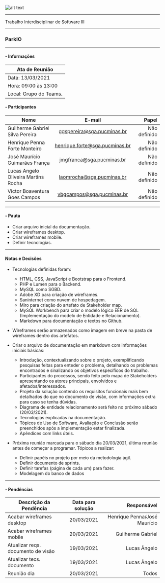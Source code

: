 ![alt text](https://i.imgur.com/4B1IxdA.png "Logo Puc")

***

Trabalho Interdisciplinar de Software III

------
### ParkIO

___


####  - Informações
| Ata de Reunião          |
| -------------           |
| Data: 13/03/2021        |
| Hora: 09:00 às 13:00    |
| Local: Grupo do Teams.  |

#### - Participantes
| Nome                                 | E-mail                          | Papel            |
| -------------                        | :-------------:                 | -----:           |
| Guilherme Gabriel Silva Pereira      | ggspereira@sga.pucminas.br      | Não definido     |
| Henrique Penna Forte Monteiro        | henrique.forte@sga.pucminas.br  | Não definido     |
| José Maurício Guimarães França       | jmgfranca@sga.pucminas.br       | Não definido     |
| Lucas Angelo Oliveira Martins Rocha  | laomrocha@sga.pucminas.br       | Não definido     |
| Victor Boaventura Goes Campos        | vbgcampos@sga.pucminas.br       | Não definido     |
___

#### - Pauta

- Criar arquivo inicial da documentação.
- Criar wireframes desktop.
- Criar wireframes mobile.
- Definir tecnologias.

___

#### Notas e Decisões

- Tecnologias definidas foram: 
    - HTML, CSS, JavaScript e Bootstrap para o Frontend.
    - PHP e Lumen para o Backend.
    - MySQL como SGBD.
    - Adobe XD para criação de wireframes.
    - Saninternet como nuvem de hospedagem.
    - Miro para criação do artefato de Stakeholder map.
    - MySQL Workbench para criar o modelo lógico EER de SQL (Implementação do modelo de Entidade e Relacionamento).
    - Markdown para documentação e textos no Github.

- Wireframes serão armazenados como imagem em breve na pasta de wireframes dentro dos artefatos.

- Criar o arquivo de documentação em markdown com informações iniciais básicas:
    - Introdução, contextualizando sobre o projeto, exemplificando pesquisas feitas para enteder o problema, detalhando os problemas encontrados e sinalizando os objetivos específicos do trabalho.
    - Participantes do processos, sendo feito pelo mapa de Stakeholders apresentando os atores principais, envolvidos e afetados/interessados.
    - Projeto da solução contendo os requisitos funcionais mais bem detalhados do que no documento de visão, com informações extra para caso se tenha dúvidas.
    - Diagrama de entidade relacionamento será feito no próximo sábado (20/03/2021).
    - Tecnologias explicadas na documentação.
    - Tópicos de Uso de Software, Avaliação e Conclusão serão preenchidos após a implementação estar finalizada.
    - Apêndices com links úteis.

- Próxima reunião marcada para o sábado dia 20/03/2021, última reunião antes de começar a programar. Tópicos a realizar:
    - Definir papéis no projeto por meio da metodologia ágil.
    - Definir documento de sprints.
    - Definir tarefas (página de cada um) para fazer.
    - Modelagem do banco de dados

___

#### - Pendências

| Descrição da Pendência               | Data para solução               | Responsável                       |
| -------------                        | :-------------:                 | -----:                            |
| Acabar wireframes desktop            | 20/03/2021                      | Henrique Penna/José Maurício      |
| Acabar wireframes mobile             | 20/03/2021                      | Guilherme Gabriel                 |
| Atualizar reqs. documento de visão   | 19/03/2021                      | Lucas Ângelo                      |
| Atualizar tecs. documento            | 19/03/2021                      | Lucas Ângelo                      |
| Reunião dia                          | 20/03/2021                      | Todos                             |
